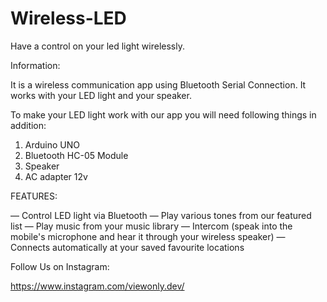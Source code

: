 # Wireless-LED


Have a control on your led light wirelessly.

Information:

It is a wireless communication app using Bluetooth Serial Connection. It works with your LED light and your speaker.

To make your LED light work with our app you will need following things in addition:
1. Arduino UNO
2. Bluetooth HC-05 Module
3. Speaker
4. AC adapter 12v

FEATURES:

— Control LED light via Bluetooth
— Play various tones from our featured list
— Play music from your music library
— Intercom (speak into the mobile's microphone and hear it through your wireless speaker)
— Connects automatically at your saved favourite locations

Follow Us on Instagram:

https://www.instagram.com/viewonly.dev/
